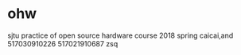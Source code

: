 # ohw
sjtu practice of open source hardware course 2018 spring
caicai,and 517030910226
517021910687 zsq
